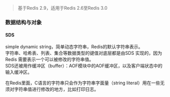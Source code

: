 > 基于Redis 2.9，适用于Redis 2.6至Redis 3.0

### 数据结构与对象

#### SDS
simple dynamic string，简单动态字符串，Redis的默认字符串表示。  
字符串、哈希表、列表、集合等数据类型的键值对底层都是由SDS 实现的，因为Redis 需要表示一个可以被修改的字符串值。  
SDS还被用作缓冲区（buffer）：AOF模块中的AOF缓冲区，以及客户端状态中的输入缓冲区。

在Redis里面，C语言的字符串只会作为字符串字面量（string literal）用在一些无须对字符串值进行修改的地方，比如打印日志。
